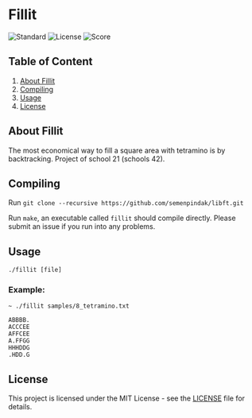 # Fillit

![Standard](https://img.shields.io/badge/standart-%20C11-lightgrey.svg)
![License](https://img.shields.io/badge/license-MIT-blue.svg)
![Score](https://img.shields.io/badge/school21-course%20project%20%7C%20success%20%7C%20100%2F100-brightgreen.svg)

## Table of Content

1. [About Fillit](#about-fillit)
2. [Compiling](#compiling)
3. [Usage](#usage)
4. [License](#license)

## About Fillit <a name="about-Fillit"></a>

The most economical way to fill a square area with tetramino is by backtracking.
Project of school 21 (schools 42).

## Compiling <a name="Compiling"></a>

Run `git clone --recursive https://github.com/semenpindak/libft.git`

Run `make`, an executable called `fillit` should compile directly. Please submit an issue if you run into any problems.

## Usage <a name="Usage"></a>

`./fillit [file]`

### Example:

```
~ ./fillit samples/8_tetramino.txt

ABBBB.
ACCCEE
AFFCEE
A.FFGG
HHHDDG
.HDD.G
```

## License <a name="license"></a>

This project is licensed under the MIT License - see the [LICENSE](https://github.com/semenpindak/Fillit/blob/master/LICENSE)
file for details.
